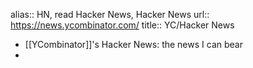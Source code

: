 alias:: HN, read Hacker News, Hacker News
url:: https://news.ycombinator.com/
title:: YC/Hacker News

- [[YCombinator]]'s Hacker News: the news I can bear
-